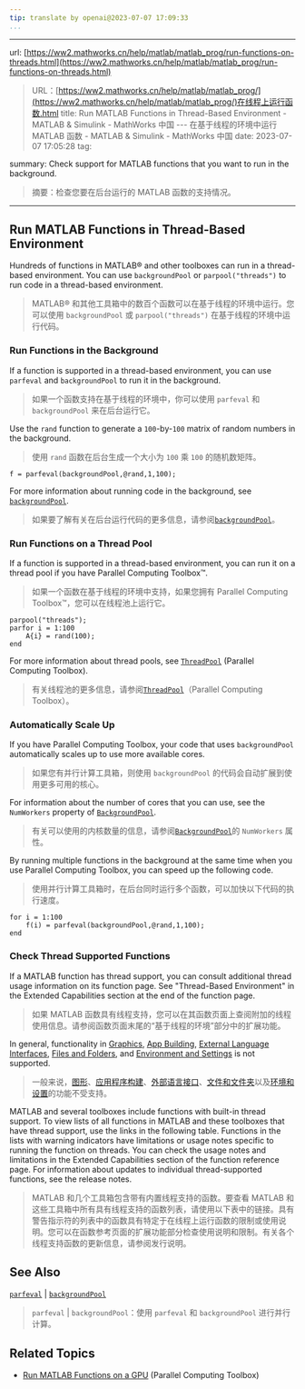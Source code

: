 ```yaml
---
tip: translate by openai@2023-07-07 17:09:33
...
```

---
url: [https://ww2.mathworks.cn/help/matlab/matlab_prog/run-functions-on-threads.html](https://ww2.mathworks.cn/help/matlab/matlab_prog/run-functions-on-threads.html)

> URL：[https://ww2.mathworks.cn/help/matlab/matlab_prog/](https://ww2.mathworks.cn/help/matlab/matlab_prog/)在线程上运行函数.html
> title: Run MATLAB Functions in Thread-Based Environment - MATLAB & Simulink - MathWorks 中国 --- 在基于线程的环境中运行 MATLAB 函数 - MATLAB & Simulink - MathWorks 中国
> date: 2023-07-07 17:05:28
> tag:

summary: Check support for MATLAB functions that you want to run in the background.

> 摘要：检查您要在后台运行的 MATLAB 函数的支持情况。

---

## Run MATLAB Functions in Thread-Based Environment

Hundreds of functions in MATLAB® and other toolboxes can run in a thread-based environment. You can use `backgroundPool` or `parpool("threads")` to run code in a thread-based environment.

> MATLAB® 和其他工具箱中的数百个函数可以在基于线程的环境中运行。您可以使用 `backgroundPool` 或 `parpool("threads")` 在基于线程的环境中运行代码。

### Run Functions in the Background

If a function is supported in a thread-based environment, you can use `parfeval` and `backgroundPool` to run it in the background.

> 如果一个函数支持在基于线程的环境中，你可以使用 `parfeval` 和 `backgroundPool` 来在后台运行它。

Use the `rand` function to generate a `100`-by-`100` matrix of random numbers in the background.

> 使用 `rand` 函数在后台生成一个大小为 `100` 乘 `100` 的随机数矩阵。

```
f = parfeval(backgroundPool,@rand,1,100);

```

For more information about running code in the background, see [`backgroundPool`](https://ww2.mathworks.cn/help/matlab/ref/parallel.backgroundpool.html).

> 如果要了解有关在后台运行代码的更多信息，请参阅[`backgroundPool`](https://ww2.mathworks.cn/help/matlab/ref/parallel.backgroundpool.html)。

### Run Functions on a Thread Pool

If a function is supported in a thread-based environment, you can run it on a thread pool if you have Parallel Computing Toolbox™.

> 如果一个函数在基于线程的环境中支持，如果您拥有 Parallel Computing Toolbox™，您可以在线程池上运行它。

```
parpool("threads");
parfor i = 1:100
    A{i} = rand(100);
end

```

For more information about thread pools, see [`ThreadPool`](https://ww2.mathworks.cn/help/parallel-computing/parallel.threadpool.html) (Parallel Computing Toolbox).

> 有关线程池的更多信息，请参阅[`ThreadPool`](https://ww2.mathworks.cn/help/parallel-computing/parallel.threadpool.html)（Parallel Computing Toolbox）。

### Automatically Scale Up

If you have Parallel Computing Toolbox, your code that uses `backgroundPool` automatically scales up to use more available cores.

> 如果您有并行计算工具箱，则使用 `backgroundPool` 的代码会自动扩展到使用更多可用的核心。

For information about the number of cores that you can use, see the `NumWorkers` property of [`BackgroundPool`](https://ww2.mathworks.cn/help/matlab/ref/parallel.backgroundpool.html).

> 有关可以使用的内核数量的信息，请参阅[`BackgroundPool`](https://ww2.mathworks.cn/help/matlab/ref/parallel.backgroundpool.html)的 `NumWorkers` 属性。

By running multiple functions in the background at the same time when you use Parallel Computing Toolbox, you can speed up the following code.

> 使用并行计算工具箱时，在后台同时运行多个函数，可以加快以下代码的执行速度。

```
for i = 1:100
    f(i) = parfeval(backgroundPool,@rand,1,100);
end

```

### Check Thread Supported Functions

If a MATLAB function has thread support, you can consult additional thread usage information on its function page. See "Thread-Based Environment" in the Extended Capabilities section at the end of the function page.

> 如果 MATLAB 函数具有线程支持，您可以在其函数页面上查阅附加的线程使用信息。请参阅函数页面末尾的“基于线程的环境”部分中的扩展功能。

In general, functionality in [Graphics](https://ww2.mathworks.cn/help/matlab/graphics.html), [App Building](https://ww2.mathworks.cn/help/matlab/gui-development.html), [External Language Interfaces](https://ww2.mathworks.cn/help/matlab/external-language-interfaces.html), [Files and Folders](https://ww2.mathworks.cn/help/matlab/files-and-folders.html), and [Environment and Settings](https://ww2.mathworks.cn/help/matlab/desktop-tools-and-development-environment.html) is not supported.

> 一般来说，[图形](https://ww2.mathworks.cn/help/matlab/graphics.html)、[应用程序构建](https://ww2.mathworks.cn/help/matlab/gui-development.html)、[外部语言接口](https://ww2.mathworks.cn/help/matlab/external-language-interfaces.html)、[文件和文件夹](https://ww2.mathworks.cn/help/matlab/files-and-folders.html)以及[环境和设置](https://ww2.mathworks.cn/help/matlab/desktop-tools-and-development-environment.html)的功能不受支持。

MATLAB and several toolboxes include functions with built-in thread support. To view lists of all functions in MATLAB and these toolboxes that have thread support, use the links in the following table. Functions in the lists with warning indicators have limitations or usage notes specific to running the function on threads. You can check the usage notes and limitations in the Extended Capabilities section of the function reference page. For information about updates to individual thread-supported functions, see the release notes.

> MATLAB 和几个工具箱包含带有内置线程支持的函数。要查看 MATLAB 和这些工具箱中所有具有线程支持的函数列表，请使用以下表中的链接。具有警告指示符的列表中的函数具有特定于在线程上运行函数的限制或使用说明。您可以在函数参考页面的扩展功能部分检查使用说明和限制。有关各个线程支持函数的更新信息，请参阅发行说明。

## See Also

[`parfeval`](https://ww2.mathworks.cn/help/matlab/ref/parfeval.html) | [`backgroundPool`](https://ww2.mathworks.cn/help/matlab/ref/parallel.backgroundpool.html)

> `parfeval` | `backgroundPool`：使用 `parfeval` 和 `backgroundPool` 进行并行计算。

## Related Topics

- [Run MATLAB Functions on a GPU](https://ww2.mathworks.cn/help/parallel-computing/run-matlab-functions-on-a-gpu.html) (Parallel Computing Toolbox)
